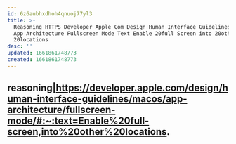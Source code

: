 ```yaml
---
id: 6z6aubhxdhoh4qnuoj77yl3
title: >-
  Reasoning HTTPS Developer Apple Com Design Human Interface Guidelines macOS
  App Architecture Fullscreen Mode Text Enable 20full Screen into 20other
  20locations
desc: ''
updated: 1661861748773
created: 1661861748773
---
```

## reasoning|<https://developer.apple.com/design/human-interface-guidelines/macos/app-architecture/fullscreen-mode/#:~:text=Enable%20full-screen,into%20other%20locations>.

